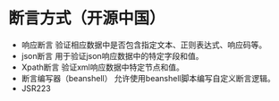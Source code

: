 # 断言方式（开源中国）
* 响应断言
验证相应数据中是否包含指定文本、正则表达式、响应码等。
* json断言
用于验证json响应数据中的特定字段和值。
* Xpath断言
验证xml响应数据中特定节点和值。
* 断言编写器（beanshell）
允许使用beanshell脚本编写自定义断言逻辑。
* JSR223